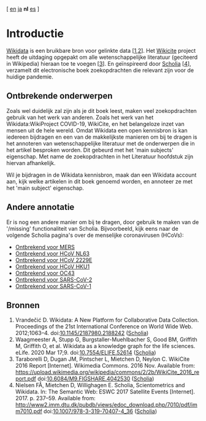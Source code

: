 [ [en](../intro.md) [ja](../ja/intro.md) **nl** [es](../es/intro.md)  ]

# Introductie

[Wikidata](https://wikidata.org/) is een bruikbare bron voor gelinkte data [<a href="#citeref1">1</a>,<a href="#citeref2">2</a>].
Het [Wikicite](http://wikicite.org/) project heeft de uitdaging opgepakt om alle wetenschappelijke
literatuur (geciteerd in Wikipedia) hieraan toe te voegen [<a href="#citeref3">3</a>].
En geïnspireerd door [Scholia](https://scholia.toolforge.org/) [<a href="#citeref4">4</a>],
verzamelt dit electronische boek zoekopdrachten die relevant zijn voor de huidige
pandemie.

## Ontbrekende onderwerpen

Zoals wel duidelijk zal zijn als je dit boek leest, maken veel zoekopdrachten gebruik van
het werk van anderen. Zoals het werk van het Wikidata:WikiProject COVID-19, WikiCite, en
het belangeloze inzet van mensen uit de hele wereld. Omdat Wikidata een open kennisbron is kan
iedereen bijdragen en een van de makkelijkste manieren om bij te dragen is het annoteren
van wetenschappelijke literatuur met de onderwerpen die in het artikel besproken worden.
Dit gebeurd met het 'main subjects' eigenschap. Met name de zoekopdrachten in het
Literatuur hoofdstuk zijn hiervan afhankelijk.

Wil je bijdragen in de Wikidata kennisbron, maak dan een Wikidata account aan, kijk welke
artikelen in dit boek genoemd worden, en annoteer ze met het 'main subject' eigenschap.

## Andere annotatie

Er is nog een andere manier om bij te dragen, door gebruik te maken van de
'/missing' functionaliteit van Scholia. Bijvoorbeeld, kijk eens naar de volgende
Scholia pagina's over de menselijke coronavirusen (HCoVs):

* [Ontbrekend voor MERS](https://scholia.toolforge.org/topic/Q4902157/missing)
* [Ontbrekend voor HCoV NL63](https://scholia.toolforge.org/topic/Q8351095/missing)
* [Ontbrekend voor HCoV 2229E](https://scholia.toolforge.org/topic/Q16983356/missing)
* [Ontbrekend voor HCoV HKU1](https://scholia.toolforge.org/topic/Q16983360/missing)
* [Ontbrekend voor OC43](https://scholia.toolforge.org/topic/Q16991954/missing)
* [Ontbrekend voor SARS-CoV-2](https://scholia.toolforge.org/topic/Q82069695/missing)
* [Ontbrekend voor SARS-CoV-1](https://scholia.toolforge.org/topic/Q85438966/missing)

## Bronnen

1. <a name="citeref1"></a>Vrandečić D. Wikidata: A New Platform for Collaborative Data Collection. Proceedings of the 21st International Conference on World Wide Web. 2012;1063–4.  doi:[10.1145/2187980.2188242](https://doi.org/10.1145/2187980.2188242) ([Scholia](https://scholia.toolforge.org/doi/10.1145/2187980.2188242))
2. <a name="citeref2"></a>Waagmeester A, Stupp G, Burgstaller-Muehlbacher S, Good BM, Griffith M, Griffith O, et al. Wikidata as a knowledge graph for the life sciences. eLife. 2020 Mar 17;9.  doi:[10.7554/ELIFE.52614](https://doi.org/10.7554/ELIFE.52614) ([Scholia](https://scholia.toolforge.org/doi/10.7554/ELIFE.52614))
3. <a name="citeref3"></a>Taraborelli D, Dugan JM, Pintscher L, Mietchen D, Neylon C. WikiCite 2016 Report [Internet]. Wikimedia Commons. 2016 Nov. Available from: https://upload.wikimedia.org/wikipedia/commons/2/2b/WikiCite_2016_report.pdf doi:[10.6084/M9.FIGSHARE.4042530](https://doi.org/10.6084/M9.FIGSHARE.4042530) ([Scholia](https://scholia.toolforge.org/doi/10.6084/M9.FIGSHARE.4042530))
4. <a name="citeref4"></a>Nielsen FÅ, Mietchen D, Willighagen E. Scholia, Scientometrics and Wikidata. In: The Semantic Web: ESWC 2017 Satellite Events [Internet]. 2017. p. 237–59. Available from: http://www2.imm.dtu.dk/pubdb/views/edoc_download.php/7010/pdf/imm7010.pdf doi:[10.1007/978-3-319-70407-4_36](https://doi.org/10.1007/978-3-319-70407-4_36) ([Scholia](https://scholia.toolforge.org/doi/10.1007/978-3-319-70407-4_36))

